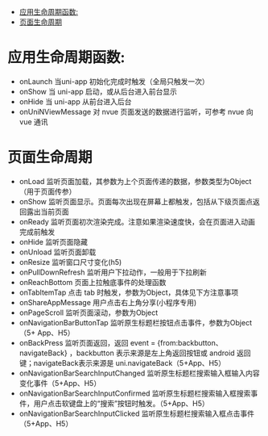 <!-- TOC -->

- [应用生命周期函数:](#应用生命周期函数)
- [页面生命周期](#页面生命周期)

<!-- /TOC -->
# 应用生命周期函数:

* onLaunch 当uni-app 初始化完成时触发（全局只触发一次）
* onShow 当 uni-app 启动，或从后台进入前台显示
* onHide 当 uni-app 从前台进入后台
* onUniNViewMessage 对 nvue 页面发送的数据进行监听，可参考 nvue 向 vue 通讯

# 页面生命周期

* onLoad 监听页面加载，其参数为上个页面传递的数据，参数类型为Object（用于页面传参）
* onShow 监听页面显示。页面每次出现在屏幕上都触发，包括从下级页面点返回露出当前页面
* onReady 监听页面初次渲染完成。注意如果渲染速度快，会在页面进入动画完成前触发
* onHide 监听页面隐藏
* onUnload 监听页面卸载
* onResize 监听窗口尺寸变化(h5)
* onPullDownRefresh 监听用户下拉动作，一般用于下拉刷新
* onReachBottom 页面上拉触底事件的处理函数
* onTabItemTap 点击 tab 时触发，参数为Object，具体见下方注意事项
* onShareAppMessage 用户点击右上角分享(小程序专用)
* onPageScroll 监听页面滚动，参数为Object
* onNavigationBarButtonTap 监听原生标题栏按钮点击事件，参数为Object （5+ App、H5）
* onBackPress 监听页面返回，返回 event = {from:backbutton、 navigateBack} ，backbutton 表示来源是左上角返回按钮或 android 返回键；navigateBack表示来源是 uni.navigateBack（5+App、H5）
* onNavigationBarSearchInputChanged 监听原生标题栏搜索输入框输入内容变化事件（5+App、H5）
* onNavigationBarSearchInputConfirmed 监听原生标题栏搜索输入框搜索事件，用户点击软键盘上的“搜索”按钮时触发。（5+App、H5）
* onNavigationBarSearchInputClicked 监听原生标题栏搜索输入框点击事件（5+App、H5）
